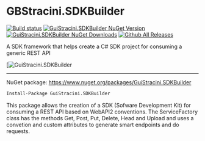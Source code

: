 # GBStracini.SDKBuilder

[![Build status](https://ci.appveyor.com/api/projects/status/2et11cwujyfnsruj?svg=true)](https://ci.appveyor.com/project/guibranco/guistracini-sdkbuilder)
[![GuiStracini.SDKBuilder NuGet Version](https://img.shields.io/nuget/v/GuiStracini.SDKBuilder.svg)](https://www.nuget.org/packages/GuiStracini.SDKBuilder/)
[![GuiStracini.SDKBuilder NuGet Downloads](https://img.shields.io/nuget/dt/GuiStracini.SDKBuilder.svg)](https://www.nuget.org/packages/GuiStracini.SDKBuilder/)
[![Github All Releases](https://img.shields.io/github/downloads/guibranco/GuiStracini.SDKBuilder/total.svg?style=plastic)](https://github.com/guibranco/GuiStracini.SDKBuilder)

A SDK framework that helps create a C# SDK project for consuming a generic REST API

[![GuiStracini.SDKBuilder](https://raw.githubusercontent.com/guibranco/GuiStracini.SDKBuildedr/master/GuiStracini.SDKBuilder.png)

----------

NuGet package: https://www.nuget.org/packages/GuiStracini.SDKBuilder
```ps
Install-Package GuiStracini.SDKBuilder
```

This package allows the creation of a SDK (Sofware Development Kit) for consuming a REST API based on WebAPI2 conventions.
The ServiceFactory class has the methods Get, Post, Put, Delete, Head and Upload and uses a convetion and custom attributes to generate smart endpoints and do requests.